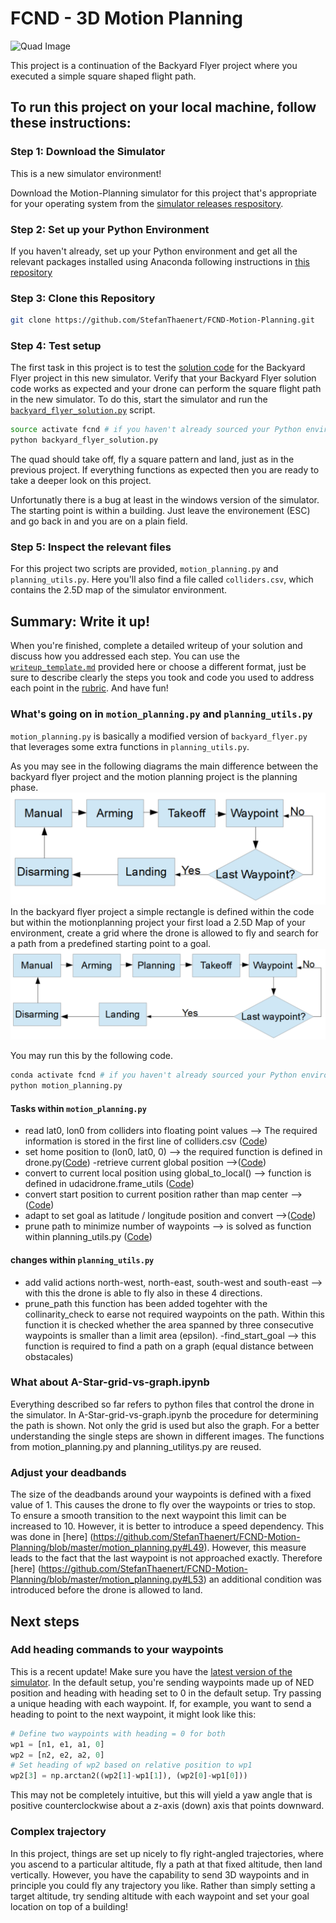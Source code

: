 # FCND - 3D Motion Planning
![Quad Image](./misc/enroute.png)


This project is a continuation of the Backyard Flyer project where you executed a simple square shaped flight path. 

## To run this project on your local machine, follow these instructions:
### Step 1: Download the Simulator
This is a new simulator environment!  

Download the Motion-Planning simulator for this project that's appropriate for your operating system from the [simulator releases respository](https://github.com/udacity/FCND-Simulator-Releases/releases).

### Step 2: Set up your Python Environment
If you haven't already, set up your Python environment and get all the relevant packages installed using Anaconda following instructions in [this repository](https://github.com/udacity/FCND-Term1-Starter-Kit)

### Step 3: Clone this Repository
```sh
git clone https://github.com/StefanThaenert/FCND-Motion-Planning.git
```
### Step 4: Test setup
The first task in this project is to test the [solution code](https://github.com/udacity/FCND-Motion-Planning/blob/master/backyard_flyer_solution.py) for the Backyard Flyer project in this new simulator. Verify that your Backyard Flyer solution code works as expected and your drone can perform the square flight path in the new simulator. To do this, start the simulator and run the [`backyard_flyer_solution.py`](https://github.com/udacity/FCND-Motion-Planning/blob/master/backyard_flyer_solution.py) script.

```sh
source activate fcnd # if you haven't already sourced your Python environment, do so now.
python backyard_flyer_solution.py
```
The quad should take off, fly a square pattern and land, just as in the previous project. If everything functions as expected then you are ready to take a deeper look on this project. 

Unfortunatly there is a bug at least in the windows version of the simulator. The starting point is within a building. Just leave the environement (ESC) and go back in and you are on a plain field. 

### Step 5: Inspect the relevant files
For this project two scripts are provided, `motion_planning.py` and `planning_utils.py`. Here you'll also find a file called `colliders.csv`, which contains the 2.5D map of the simulator environment. 

## Summary: Write it up!
When you're finished, complete a detailed writeup of your solution and discuss how you addressed each step. You can use the [`writeup_template.md`](./writeup_template.md) provided here or choose a different format, just be sure to describe clearly the steps you took and code you used to address each point in the [rubric](https://review.udacity.com/#!/rubrics/1534/view). And have fun!


### What's going on in  `motion_planning.py` and `planning_utils.py`

`motion_planning.py` is basically a modified version of `backyard_flyer.py` that leverages some extra functions in `planning_utils.py`. 

As you may see in the following diagrams the main difference between the backyard flyer project and the motion planning project is the planning phase.
![flow backyard Image](./misc/backyard_flyer_flow.png)
In the backyard flyer project a simple rectangle is defined within the code but within the motionplanning project your first load a 2.5D Map of your environment, create a grid where the drone is allowed to fly and search for a path from a predefined starting point to a goal.
![flow motion planning Image](./misc/motion_planning_flow.png)

You may run this by the following code.
 
```sh
conda activate fcnd # if you haven't already sourced your Python environment, do so now.
python motion_planning.py
```
#### Tasks within `motion_planning.py`
- read lat0, lon0 from colliders into floating point values
--> The required information is stored in the first line of colliders.csv ([Code](https://github.com/StefanThaenert/FCND-Motion-Planning/blob/master/motion_planning.py#L123))
- set home position to (lon0, lat0, 0)
--> the required function is defined in drone.py([Code](https://github.com/StefanThaenert/FCND-Motion-Planning/blob/master/motion_planning.py#L131))
-retrieve current global position
-->([Code](https://github.com/StefanThaenert/FCND-Motion-Planning/blob/master/motion_planning.py#L134))
- convert to current local position using global_to_local()
--> function is defined in udacidrone.frame_utils ([Code](https://github.com/StefanThaenert/FCND-Motion-Planning/blob/master/motion_planning.py#L137))
- convert start position to current position rather than map center
-->([Code](https://github.com/StefanThaenert/FCND-Motion-Planning/blob/master/motion_planning.py#L149))
- adapt to set goal as latitude / longitude position and convert
-->([Code](https://github.com/StefanThaenert/FCND-Motion-Planning/blob/master/motion_planning.py#L158))
- prune path to minimize number of waypoints
--> is solved as function within planning_utils.py ([Code](https://github.com/StefanThaenert/FCND-Motion-Planning/blob/master/planning_utils.py#L158))

#### changes within `planning_utils.py`
- add valid actions north-west, north-east, south-west and south-east --> with this the drone is able to fly also in these 4 directions. 
- prune_path this function has been added togehter with the collinarity_check to earse not required waypoints on the path. Within this function it is checked whether the area spanned by three consecutive waypoints is smaller than a limit area (epsilon). 
-find_start_goal --> this function is required to find a path on a graph (equal distance between obstacales)

### What about A-Star-grid-vs-graph.ipynb
Everything described so far refers to python files that control the drone in the simulator. In A-Star-grid-vs-graph.ipynb the procedure for determining the path is shown. Not only the grid is used but also the graph. For a better understanding the single steps are shown in different images. The functions from motion_planning.py and planning_utilitys.py are reused.

### Adjust your deadbands
The size of the deadbands around your waypoints is defined with a fixed value of 1. This causes the drone to fly over the waypoints or tries to stop. To ensure a smooth transition to the next waypoint this limit can be increased to 10. However, it is better to introduce a speed dependency. This was done in [here] (https://github.com/StefanThaenert/FCND-Motion-Planning/blob/master/motion_planning.py#L49). However, this measure leads to the fact that the last waypoint is not approached exactly. Therefore [here] (https://github.com/StefanThaenert/FCND-Motion-Planning/blob/master/motion_planning.py#L53) an additional condition was introduced before the drone is allowed to land.

## Next steps

### Add heading commands to your waypoints
This is a recent update! Make sure you have the [latest version of the simulator](https://github.com/udacity/FCND-Simulator-Releases/releases). In the default setup, you're sending waypoints made up of NED position and heading with heading set to 0 in the default setup. Try passing a unique heading with each waypoint. If, for example, you want to send a heading to point to the next waypoint, it might look like this:

```python
# Define two waypoints with heading = 0 for both
wp1 = [n1, e1, a1, 0]
wp2 = [n2, e2, a2, 0]
# Set heading of wp2 based on relative position to wp1
wp2[3] = np.arctan2((wp2[1]-wp1[1]), (wp2[0]-wp1[0]))
```

This may not be completely intuitive, but this will yield a yaw angle that is positive counterclockwise about a z-axis (down) axis that points downward.
### Complex trajectory 
In this project, things are set up nicely to fly right-angled trajectories, where you ascend to a particular altitude, fly a path at that fixed altitude, then land vertically. However, you have the capability to send 3D waypoints and in principle you could fly any trajectory you like. Rather than simply setting a target altitude, try sending altitude with each waypoint and set your goal location on top of a building!
